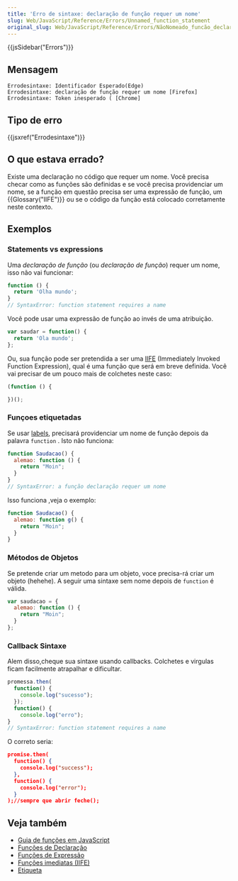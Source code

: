 ```yaml
---
title: 'Erro de sintaxe: declaração de função requer um nome'
slug: Web/JavaScript/Reference/Errors/Unnamed_function_statement
original_slug: Web/JavaScript/Reference/Errors/NãoNomeado_funcão_declaração
---
```


{{jsSidebar("Errors")}}

## Mensagem

```
Errodesintaxe: Identificador Esperado(Edge)
Errodesintaxe: declaração de função requer um nome [Firefox]
Errodesintaxe: Token inesperado ( [Chrome]
```

## Tipo de erro

{{jsxref("Errodesintaxe")}}

## O que estava errado?

Existe uma declaração no código que requer um nome. Você precisa checar como as funções são definidas e se você precisa providenciar um nome, se a função em questão precisa ser uma expressão de função, um {{Glossary("IIFE")}} ou se o código da função está colocado corretamente neste contexto.

## Exemplos

### Statements vs expressions

Uma _declaração de função_ (ou _declaração de função_) requer um nome, isso não vai funcionar:

```js example-bad
function () {
  return 'Olha mundo';
}
// SyntaxError: function statement requires a name
```

Você pode usar uma expressão de função ao invés de uma atribuição.

```js example-good
var saudar = function() {
  return 'Ola mundo';
};
```

Ou, sua função pode ser pretendida a ser uma [IIFE](https://en.wikipedia.org/wiki/Immediately-invoked_function_expression) (Immediately Invoked Function Expression), qual é uma função que será em breve definida. Você vai precisar de um pouco mais de colchetes neste caso:

```js example-good
(function () {

})();
```

### Funçoes etiquetadas

Se usar [labels](/pt-BR/docs/Web/JavaScript/Reference/Statements/label), precisará providenciar um nome de função depois da palavra `function` . Isto não funciona:

```js example-bad
function Saudacao() {
  alemao: function () {
    return "Moin";
  }
}
// SyntaxError: a função declaração requer um nome
```

Isso funciona ,veja o exemplo:

```js example-good
function Saudacao() {
  alemao: function g() {
    return "Moin";
  }
}
```

### Métodos de Objetos

Se pretende criar um metodo para um objeto, voce precisa-rá criar um objeto (hehehe). A seguir uma sintaxe sem nome depois de `function` é válida.

```js example-good
var saudacao = {
  alemao: function () {
    return "Moin";
  }
};
```

### Callback Sintaxe

Alem disso,cheque sua sintaxe usando callbacks. Colchetes e virgulas ficam facilmente atrapalhar e dificultar.

```js example-bad
promessa.then(
  function() {
    console.log("sucesso");
  });
  function() {
    console.log("erro");
}
// SyntaxError: function statement requires a name
```

O correto seria:

```json example-good
promise.then(
  function() {
    console.log("success");
  },
  function() {
    console.log("error");
  }
);//sempre que abrir feche();
```

## Veja também

- [Guia de funções em JavaScript](/pt-BR/docs/Web/JavaScript/Guide/Functions)
- [Funções de Declaração](/pt-BR/docs/Web/JavaScript/Reference/Statements/function)
- [Funções de Expressão](/pt-BR/docs/Web/JavaScript/Reference/Operators/function)
- [Funções imediatas (IIFE)](https://en.wikipedia.org/wiki/Immediately-invoked_function_expression)
- [Etiqueta](/pt-BR/docs/Web/JavaScript/Reference/Statements/label)
